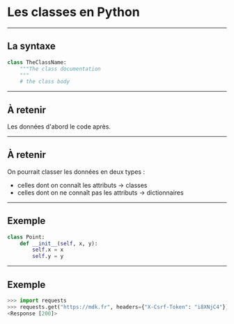 # Les classes en Python

----

## La syntaxe

```python
class TheClassName:
    """The class documentation
    """
    # the class body
```

----

## À retenir

Les données d'abord le code après.


----

## À retenir

On pourrait classer les données en deux types :

- celles dont on connaît les attributs → classes
- celles dont on ne connaît pas les attributs → dictionnaires


----

## Exemple

```python
class Point:
    def __init__(self, x, y):
        self.x = x
        self.y = y
```

----

## Exemple

```python
>>> import requests
>>> requests.get("https://mdk.fr", headers={"X-Csrf-Token": "i8XNjC4"})
<Response [200]>
```
